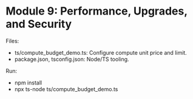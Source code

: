 # Module 9: Performance, Upgrades, and Security

Files:
- ts/compute_budget_demo.ts: Configure compute unit price and limit.
- package.json, tsconfig.json: Node/TS tooling.

Run:
- npm install
- npx ts-node ts/compute_budget_demo.ts